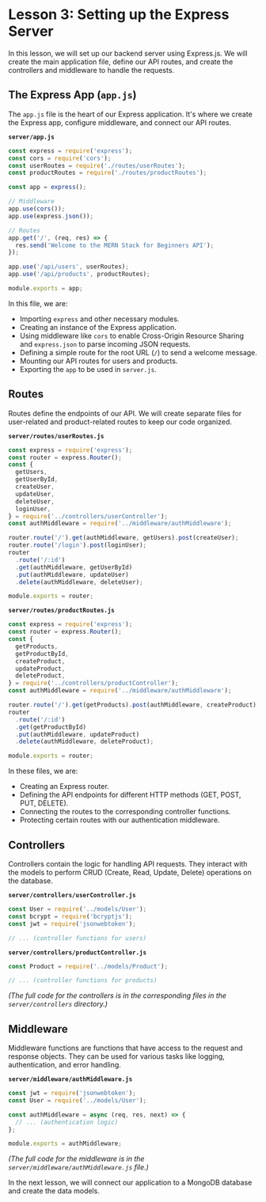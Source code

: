 # Lesson 3: Setting up the Express Server

In this lesson, we will set up our backend server using Express.js. We will create the main application file, define our API routes, and create the controllers and middleware to handle the requests.

## The Express App (`app.js`)

The `app.js` file is the heart of our Express application. It's where we create the Express app, configure middleware, and connect our API routes.

**`server/app.js`**
```javascript
const express = require('express');
const cors = require('cors');
const userRoutes = require('./routes/userRoutes');
const productRoutes = require('./routes/productRoutes');

const app = express();

// Middleware
app.use(cors());
app.use(express.json());

// Routes
app.get('/', (req, res) => {
  res.send('Welcome to the MERN Stack for Beginners API');
});

app.use('/api/users', userRoutes);
app.use('/api/products', productRoutes);

module.exports = app;
```

In this file, we are:
- Importing `express` and other necessary modules.
- Creating an instance of the Express application.
- Using middleware like `cors` to enable Cross-Origin Resource Sharing and `express.json` to parse incoming JSON requests.
- Defining a simple route for the root URL (`/`) to send a welcome message.
- Mounting our API routes for users and products.
- Exporting the `app` to be used in `server.js`.

## Routes

Routes define the endpoints of our API. We will create separate files for user-related and product-related routes to keep our code organized.

**`server/routes/userRoutes.js`**
```javascript
const express = require('express');
const router = express.Router();
const {
  getUsers,
  getUserById,
  createUser,
  updateUser,
  deleteUser,
  loginUser,
} = require('../controllers/userController');
const authMiddleware = require('../middleware/authMiddleware');

router.route('/').get(authMiddleware, getUsers).post(createUser);
router.route('/login').post(loginUser);
router
  .route('/:id')
  .get(authMiddleware, getUserById)
  .put(authMiddleware, updateUser)
  .delete(authMiddleware, deleteUser);

module.exports = router;
```

**`server/routes/productRoutes.js`**
```javascript
const express = require('express');
const router = express.Router();
const {
  getProducts,
  getProductById,
  createProduct,
  updateProduct,
  deleteProduct,
} = require('../controllers/productController');
const authMiddleware = require('../middleware/authMiddleware');

router.route('/').get(getProducts).post(authMiddleware, createProduct);
router
  .route('/:id')
  .get(getProductById)
  .put(authMiddleware, updateProduct)
  .delete(authMiddleware, deleteProduct);

module.exports = router;
```

In these files, we are:
- Creating an Express router.
- Defining the API endpoints for different HTTP methods (GET, POST, PUT, DELETE).
- Connecting the routes to the corresponding controller functions.
- Protecting certain routes with our authentication middleware.

## Controllers

Controllers contain the logic for handling API requests. They interact with the models to perform CRUD (Create, Read, Update, Delete) operations on the database.

**`server/controllers/userController.js`**
```javascript
const User = require('../models/User');
const bcrypt = require('bcryptjs');
const jwt = require('jsonwebtoken');

// ... (controller functions for users)
```

**`server/controllers/productController.js`**
```javascript
const Product = require('../models/Product');

// ... (controller functions for products)
```
*(The full code for the controllers is in the corresponding files in the `server/controllers` directory.)*

## Middleware

Middleware functions are functions that have access to the request and response objects. They can be used for various tasks like logging, authentication, and error handling.

**`server/middleware/authMiddleware.js`**
```javascript
const jwt = require('jsonwebtoken');
const User = require('../models/User');

const authMiddleware = async (req, res, next) => {
  // ... (authentication logic)
};

module.exports = authMiddleware;
```
*(The full code for the middleware is in the `server/middleware/authMiddleware.js` file.)*

In the next lesson, we will connect our application to a MongoDB database and create the data models.
